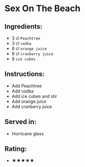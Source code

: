 # Sex On The Beach

## Ingredients:
- 3 cl `Peachtree`
- 3 cl `vodka`
- 8 cl `orange juice`
- 8 cl `cranberry juice`
- 8 `ice cubes`

## Instructions:
- Add Peachtree
- Add vodka
- Add ice cubes and stir
- Add orange juice
- Add cranberry juice

## Served in:
- Hurricane glass

## Rating:
- ★★★★★